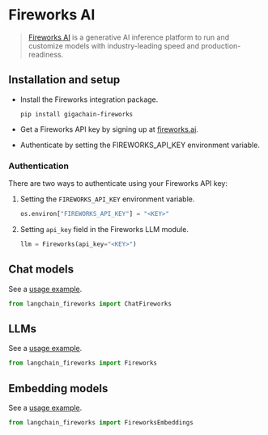# Fireworks AI

>[Fireworks AI](https://fireworks.ai) is a generative AI inference platform to run and 
> customize models with industry-leading speed and production-readiness.



## Installation and setup

- Install the Fireworks integration package.

  ```
  pip install gigachain-fireworks
  ```

- Get a Fireworks API key by signing up at [fireworks.ai](https://fireworks.ai).
- Authenticate by setting the FIREWORKS_API_KEY environment variable.

### Authentication

There are two ways to authenticate using your Fireworks API key:

1.  Setting the `FIREWORKS_API_KEY` environment variable.

    ```python
    os.environ["FIREWORKS_API_KEY"] = "<KEY>"
    ```

2.  Setting `api_key` field in the Fireworks LLM module.

    ```python
    llm = Fireworks(api_key="<KEY>")
    ```
## Chat models

See a [usage example](/docs/integrations/chat/fireworks).

```python
from langchain_fireworks import ChatFireworks
```

## LLMs

See a [usage example](/docs/integrations/llms/fireworks).

```python
from langchain_fireworks import Fireworks 
```

## Embedding models

See a [usage example](/docs/integrations/text_embedding/fireworks).

```python
from langchain_fireworks import FireworksEmbeddings 
```
